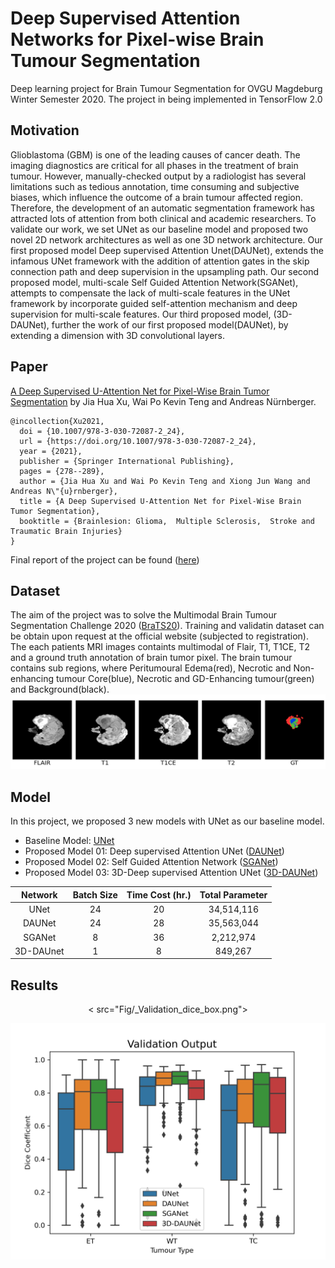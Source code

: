 # Deep Supervised Attention Networks for Pixel-wise Brain Tumour Segmentation 
Deep learning project for Brain Tumour Segmentation for OVGU Magdeburg Winter Semester 2020. The project in being implemented in TensorFlow 2.0 

## Motivation
Glioblastoma (GBM) is one of the leading causes of cancer death. The imaging diagnostics are critical for all phases in the treatment of brain tumour. However, manually-checked output by a radiologist has several limitations such as tedious annotation, time consuming and subjective biases, which influence the outcome of a brain tumour affected region. Therefore, the development of an automatic segmentation framework has attracted lots of attention from both clinical and academic researchers. To validate our work, we set UNet as our baseline model and proposed two novel 2D network architectures as well as one 3D network architecture. Our first proposed model Deep supervised Attention Unet(DAUNet), extends the infamous UNet framework with the addition of attention gates in the skip connection path and deep supervision in the upsampling path. Our second proposed model, multi-scale Self Guided Attention Network(SGANet), attempts to compensate the lack of multi-scale features in the UNet framework by incorporate guided self-attention mechanism and deep supervision for multi-scale features. Our third proposed model, (3D-DAUNet), further the work of our first proposed model(DAUNet), by extending a dimension with 3D convolutional layers.

## Paper
[A Deep Supervised U-Attention Net for Pixel-Wise Brain Tumor Segmentation](https://link.springer.com/chapter/10.1007%2F978-3-030-72087-2_24) by Jia Hua Xu, Wai Po Kevin Teng and Andreas Nürnberger. 
```
@incollection{Xu2021,
  doi = {10.1007/978-3-030-72087-2_24},
  url = {https://doi.org/10.1007/978-3-030-72087-2_24},
  year = {2021},
  publisher = {Springer International Publishing},
  pages = {278--289},
  author = {Jia Hua Xu and Wai Po Kevin Teng and Xiong Jun Wang and Andreas N\"{u}rnberger},
  title = {A Deep Supervised U-Attention Net for Pixel-Wise Brain Tumor Segmentation},
  booktitle = {Brainlesion: Glioma,  Multiple Sclerosis,  Stroke and Traumatic Brain Injuries}
} 
```

Final report of the project can be found ([here](Report/BraTS2020__finalReport.pdf))

## Dataset 
The aim of the project was to solve the Multimodal Brain Tumour Segmentation Challenge 2020 ([BraTS20](https://www.med.upenn.edu/cbica/brats2020/data.html)). Training and validatin dataset can be obtain upon request at the official website (subjected to registration). The each patients MRI images containts multimodal of Flair, T1, T1CE, T2 and a ground truth annotation of brain tumor pixel. The brain tumour contains sub regions, where Peritumoural Edema(red), Necrotic and Non-enhancing tumour Core(blue), Necrotic and
GD-Enhancing tumour(green) and Background(black).     
![](Fig/dataset.png)

## Model
In this project, we proposed 3 new models with UNet as our baseline model. 
- Baseline Model: [UNet](Model/BraTS20_Unet.ipynb)
- Proposed Model 01: Deep supervised Attention UNet ([DAUNet](Model/BraTS20_DAUNet.ipynb)) 
- Proposed Model 02: Self Guided Attention Network ([SGANet](Model/BraTS20_SGANet.ipynb))  
- Proposed Model 03: 3D-Deep supervised Attention UNet ([3D-DAUNet](Model/BraTS20_3D_DAUNet.ipynb)) 

| Network       | Batch Size    |Time Cost (hr.)| Total Parameter|
| :-----------: | :----------: | :-----------: | :-----------: |
| UNet  | 24  | 20 | 34,514,116 |
| DAUNet  | 24  | 28| 35,563,044 |
|SGANet| 8 | 36 | 2,212,974 |
|3D-DAUnet| 1 | 8 | 849,267|

## Results 
<p align="center">
  < src="Fig/_Validation_dice_box.png">
</p>
  
![](Fig/_Validation_dice_box.png)
